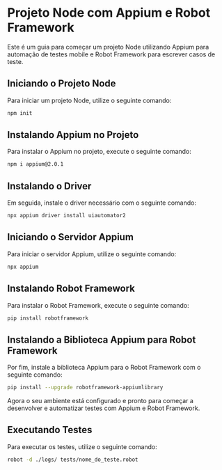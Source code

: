 # Projeto Node com Appium e Robot Framework

Este é um guia para começar um projeto Node utilizando Appium para automação de testes mobile e Robot Framework para escrever casos de teste.

## Iniciando o Projeto Node

Para iniciar um projeto Node, utilize o seguinte comando:

```bash
npm init
```

## Instalando Appium no Projeto

Para instalar o Appium no projeto, execute o seguinte comando:

```bash
npm i appium@2.0.1
```

## Instalando o Driver

Em seguida, instale o driver necessário com o seguinte comando:

```bash
npx appium driver install uiautomator2
```

## Iniciando o Servidor Appium

Para iniciar o servidor Appium, utilize o seguinte comando:

```bash
npx appium
```

## Instalando Robot Framework

Para instalar o Robot Framework, execute o seguinte comando:

```bash
pip install robotframework
```

## Instalando a Biblioteca Appium para Robot Framework

Por fim, instale a biblioteca Appium para o Robot Framework com o seguinte comando:

```bash
pip install --upgrade robotframework-appiumlibrary
```

Agora o seu ambiente está configurado e pronto para começar a desenvolver e automatizar testes com Appium e Robot Framework.

## Executando Testes

Para executar os testes, utilize o seguinte comando:

```bash
robot -d ./logs/ tests/nome_do_teste.robot